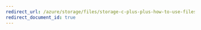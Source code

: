 ```yaml
---
redirect_url: /azure/storage/files/storage-c-plus-plus-how-to-use-files
redirect_document_id: true
---
```

